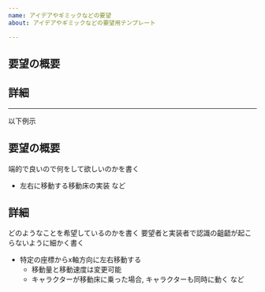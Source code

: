 ```yaml
---
name: アイデアやギミックなどの要望
about: アイデアやギミックなどの要望用テンプレート

---
```


## 要望の概要
## 詳細

---

以下例示
## 要望の概要
端的で良いので何をして欲しいのかを書く

* 左右に移動する移動床の実装
など

## 詳細
どのようなことを希望しているのかを書く
要望者と実装者で認識の齟齬が起こらないように細かく書く

* 特定の座標からx軸方向に左右移動する
  - 移動量と移動速度は変更可能
  - キャラクターが移動床に乗った場合, キャラクターも同時に動く
など
